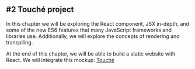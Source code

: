 ## #2 Touché project

In this chapter we will be exploring the React component, JSX in-depth, and some of the new ES6 features that many JavaScript frameworks and libraries use. Additionally, we will explore the concepts of rendering and transpiling.

At the end of this chapter, we will be able to build a static website with React. We will integrate this mockup:
[Touché](https://cdn.hashnode.com/res/hashnode/image/upload/v1693148126642/089173b1-2ee1-49c5-80c7-95204e92e77f.png?auto=compress,format&format=webp)